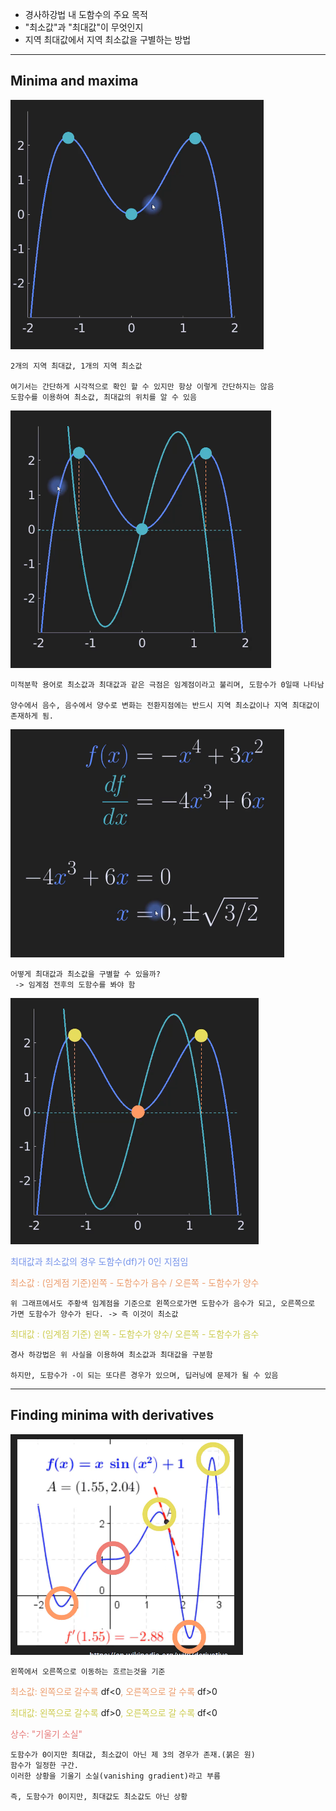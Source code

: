 - 경사하강법 내 도함수의 주요 목적
- "최소값"과 "최대값"이 무엇인지
- 지역 최대값에서 지역 최소값을 구별하는 방법

---
## Minima and maxima

![28.Pasted image 20241008194505](../pic/5.%20Math,%20numpy,%20PyTorch/28.Pasted%20image%2020241008194505.png)

	2개의 지역 최대값, 1개의 지역 최소값

	여기서는 간단하게 시각적으로 확인 할 수 있지만 항상 이렇게 간단하지는 않음
	도함수를 이용하여 최소값, 최대값의 위치를 알 수 있음

![28.Pasted image 20241008194827](../pic/5.%20Math,%20numpy,%20PyTorch/28.Pasted%20image%2020241008194827.png)

	미적분학 용어로 최소값과 최대값과 같은 극점은 임계점이라고 불리며, 도함수가 0일때 나타남

	양수에서 음수, 음수에서 양수로 변화는 전환지점에는 반드시 지역 최소값이나 지역 최대값이 존재하게 됨.

![28.Pasted image 20241008212915](../pic/5.%20Math,%20numpy,%20PyTorch/28.Pasted%20image%2020241008212915.png)

	어떻게 최대값과 최소값을 구별할 수 있을까?
	 -> 임계점 전후의 도함수를 봐야 함

![28.Pasted image 20241008213325](../pic/5.%20Math,%20numpy,%20PyTorch/28.Pasted%20image%2020241008213325.png)

<span style="color:rgb(118, 147, 234)">최대값과 최소값의 경우 도함수(df)가 0인 지점임</span>

<span style="color:rgb(236, 158, 111)">최소값 : (임계점 기준)왼쪽 - 도함수가 음수 / 오른쪽 - 도함수가 양수</span> 

	위 그래프에서도 주황색 임계점을 기준으로 왼쪽으로가면 도함수가 음수가 되고, 오른쪽으로 가면 도함수가 양수가 된다. -> 즉 이것이 최소값

<span style="color:rgb(205, 205, 81)">최대값 : (임계점 기준) 왼쪽 - 도함수가 양수/ 오른쪽 - 도함수가 음수</span> 

	경사 하강법은 위 사실을 이용하여 최소값과 최대값을 구분함

	하지만, 도함수가 -이 되는 또다른 경우가 있으며, 딥러닝에 문제가 될 수 있음

---
## Finding minima with derivatives

![28.Pasted image 20241008220942](../pic/5.%20Math,%20numpy,%20PyTorch/28.Pasted%20image%2020241008220942.png)

	왼쪽에서 오른쪽으로 이동하는 흐르는것을 기준

<span style="color:rgb(236, 158, 111)">최소값:</span>
<span style="color:rgb(236, 158, 111)">왼쪽으로 갈수록</span> df<0<span style="color:rgb(236, 158, 111)">, 오른쪽으로 갈 수록 </span>df>0

<span style="color:rgb(205, 205, 81)">최대값:</span>
<span style="color:rgb(205, 205, 81)">왼쪽으로 갈수록 </span>df>0<span style="color:rgb(205, 205, 81)">, 오른쪽으로 갈 수록 </span>df<0

<span style="color:rgb(230, 122, 122)">상수:</span>
<span style="color:rgb(230, 122, 122)">"기울기 소실"</span> 

	도함수가 0이지만 최대값, 최소값이 아닌 제 3의 경우가 존재.(붉은 원) 
	함수가 일정한 구간. 
	이러한 상황을 기울기 소실(vanishing gradient)라고 부름

	즉, 도함수가 0이지만, 최대값도 최소값도 아닌 상황

